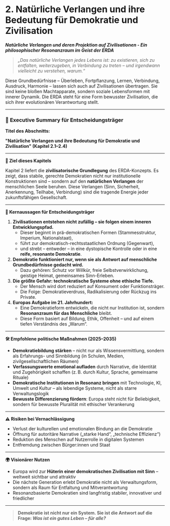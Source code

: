# 2. Natürliche Verlangen und ihre Bedeutung für Demokratie und Zivilisation

_**Natürliche Verlangen und deren Projektion auf Zivilisationen - Ein philosophischer Resonanzraum im Geist der ERDA**_

> _„Das natürliche Verlangen jedes Lebens ist: zu existieren, sich zu entfalten, weiterzugeben, in Verbindung zu treten – und irgendwann vielleicht zu verstehen, warum.“_

Diese Grundbedürfnisse – Überleben, Fortpflanzung, Lernen, Verbindung, Ausdruck, Harmonie – lassen sich auch auf Zivilisationen übertragen. Sie sind keine bloßen Machtapparate, sondern soziale Lebensformen mit innerer Dynamik. Die ERDA steht für eine Form bewusster Zivilisation, die sich ihrer evolutionären Verantwortung stellt.

***

### 📘 **Executive Summary für Entscheidungsträger**

**Titel des Abschnitts:**

**"Natürliche Verlangen und ihre Bedeutung für Demokratie und Zivilisation" (Kapitel 2.1–2.4)**

***

**🎯 Ziel dieses Kapitels**

Kapitel 2 liefert die **zivilisatorische Grundlegung** des ERDA-Konzepts. Es zeigt, dass stabile, gerechte Demokratien nicht nur institutionelle Konstruktionen sind – sondern auf den **natürlichen Verlangen** der menschlichen Seele beruhen. Diese Verlangen (Sinn, Sicherheit, Anerkennung, Teilhabe, Verbindung) sind die tragende Energie jeder zukunftsfähigen Gesellschaft.

***

**🧭 Kernaussagen für Entscheidungsträger**

1. **Zivilisationen entstehen nicht zufällig – sie folgen einem inneren Entwicklungspfad.**
   * Dieser beginnt in prä-demokratischen Formen (Stammesstruktur, Imperium, Nationalstaat),
   * führt zur demokratisch-rechtsstaatlichen Ordnung (Gegenwart),
   * und strebt – entweder – in eine dystopische Kontrolle oder in eine **reife, resonante Demokratie**.
2. **Demokratie funktioniert nur, wenn sie als Antwort auf menschliche Grundbedürfnisse gedacht wird.**
   * Dazu gehören: Schutz vor Willkür, freie Selbstverwirklichung, geistige Heimat, gemeinsames Sinn-Erleben.
3. **Die größte Gefahr: technokratische Systeme ohne ethische Tiefe.**
   * Der Mensch wird dort reduziert auf Konsument oder Funktionsträger.
   * Die Folge: Demokratieverdruss, Radikalisierung oder Rückzug ins Private.
4. **Europas Aufgabe im 21. Jahrhundert:**
   * Eine Demokratieform entwickeln, die nicht nur Institution ist, sondern **Resonanzraum für das Menschliche** bleibt.
   * Diese Form basiert auf Bildung, Ethik, Offenheit – und auf einem tiefen Verständnis des „Warum“.

***

**🛠 Empfohlene politische Maßnahmen (2025–2035)**

* **Demokratiebildung stärken** – nicht nur als Wissensvermittlung, sondern als Erfahrungs- und Sinnbildung (in Schulen, Medien, zivilgesellschaftlichen Räumen)
* **Verfassungswerte emotional aufladen** durch Narrative, die Identität und Zugehörigkeit schaffen (z. B. durch Kultur, Sprache, gemeinsame Rituale)
* **Demokratische Institutionen in Resonanz bringen** mit Technologie, KI, Umwelt und Kultur – als lebendige Systeme, nicht als starre Verwaltungslogik
* **Bewusste Differenzierung fördern**: Europa steht nicht für Beliebigkeit, sondern für bewusste Pluralität mit ethischer Verankerung

***

**⚠️ Risiken bei Vernachlässigung**

* Verlust der kulturellen und emotionalen Bindung an die Demokratie
* Öffnung für autoritäre Narrative („starke Hand“, „technische Effizienz“)
* Reduktion des Menschen auf Nutzerrolle in digitalen Systemen
* Entfremdung zwischen Bürger:innen und Staat

***

**🌍 Visionärer Nutzen**

* Europa wird zur **Hüterin einer demokratischen Zivilisation mit Sinn** – weltweit sichtbar und attraktiv
* Die nächste Generation erlebt Demokratie nicht als Verwaltungsform, sondern als Raum für Entfaltung und Mitverantwortung
* Resonanzbasierte Demokratien sind langfristig stabiler, innovativer und friedlicher

***

> **Demokratie ist nicht nur ein System. Sie ist die Antwort auf die Frage:&#x20;**_**Was ist ein gutes Leben – für alle?**_
